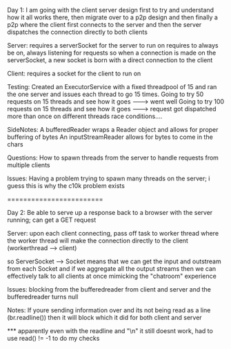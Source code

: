 Day 1: I am going with the client server design first to try and understand how it all works there, then migrate
over to a p2p design and then finally a p2p where the client first connects to the server and then the server dispatches
the connection directly to both clients

Server:
requires a serverSocket for the server to run on
requires to always be on, always listening for requests
so when a connection is made on the serverSocket,
a new socket is born with a direct connection to the client

Client:
requires a socket for the client to run on


Testing:
Created an ExecutorService with a fixed threadpool of 15 and ran the one server
and issues each thread to go 15 times.
Going to try 50 requests on 15 threads and see how it goes ---> went well
Going to try 100 requests on 15 threads and see how it goes ---> request got dispatched more than once on different threads
race conditions....


SideNotes:
A bufferedReader wraps a Reader object and allows for proper buffering of bytes
An inputStreamReader allows for bytes to come in the chars

Questions:
How to spawn threads from the server to handle requests from multiple clients

Issues:
Having a problem trying to spawn many threads on the server; i guess this is why the c10k problem exists


========================

Day 2: Be able to serve up a response back to a browser with the server running; can get a GET request

Server: upon each client connecting, pass off task to worker thread
where the worker thread will make the connection directly to the client (workerthread --> client)


so ServerSocket --> Socket means that we can get the input and outstream from each Socket and if we aggregate
all the output streams then we can effectively talk to all clients at once mimicking the "chatroom" experience

Issues: blocking from the bufferedreader from client and server and the bufferedreader turns null

Notes: If youre sending information over and its not being read as a line (br.readline()) then it will block which it did
for both client and server

*** apparently even with the readline and "\n" it still doesnt work, had to use
read() != -1 to do my checks

